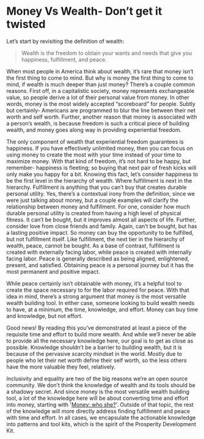 # Money Vs Wealth- Don’t get it twisted

Let’s start by revisiting the definition of wealth: 
> Wealth is the freedom to obtain your wants and needs that give you happiness, fulfillment, and peace.

When most people in America think about wealth, it’s rare that money isn’t the first thing to come to mind. But why is money the first thing to come to mind, if wealth is much deeper than just money? There’s a couple common reasons. First off, in a capitalistic society, money represents exchangeable value, so people derive a lot of their personal value from money. In other words, money is the most widely accepted “scoreboard” for people. Subtly but certainly- Americans are programmed to blur the line between their net worth and self worth. Further, another reason that money is associated with a person’s wealth, is because freedom is such a critical piece of building wealth, and money goes along way in providing experiential freedom.

The only component of wealth that experiential freedom guarantees is happiness. If you have effectively unlimited money, then you can focus on using money to create the most with your time instead of your time to maximize money. With that kind of freedom, it’s not hard to be happy, but remember- happiness is fleeting; so buying that next pair of fresh kicks will only make you happy for a bit. Knowing this fact, let’s consider happiness to be the first level in the hierarchy of wealth. Where fulfillment is next in the hierarchy. Fulfillment is anything that you can’t buy that creates durable personal utility. Yes, there’s a contextual irony from the definition, since we were just talking about money, but a couple examples will clarify the relationship between money and fulfillment. For one, consider how much durable personal utility is created from having a high level of physical fitness. It can’t be bought, but it improves almost all aspects of life. Further, consider love from close friends and family. Again, can’t be bought, but has a lasting positive impact. So money can buy the opportunity to be fulfilled, but not fulfillment itself. Like fulfillment, the next tier in the hierarchy of wealth, peace, cannot be bought. As a base of contrast, fulfillment is created with externally facing labor, while peace is created with internally facing labor. Peace is generally described as being aligned, enlightened, present, and satisfied. Obtaining peace is a personal journey but it has the most permanent and positive impact. 

While peace certainly isn’t obtainable with money, it’s a helpful tool to create the space necessary to for the labor required for peace. With that idea in mind, there’s a strong argument that money is the most versatile wealth building tool. In either case, someone looking to build wealth needs to have, at a minimum, the time, knowledge, and effort. Money can buy time and knowledge, but not effort. 

Good news! By reading this you’ve demonstrated at least a piece of the requisite time and effort to build more wealth. And while we’ll never be able to provide all the necessary knowledge here, our goal is to get as close as possible. Knowledge shouldn’t be a barrier to building wealth, but it is because of the pervasive scarcity mindset in the world. Mostly due to people who let their net worth define their self worth, so the less others have the more valuable they feel, relatively. 

Inclusivity and equality are two of the big reasons we’re an open source community. We don’t think the knowledge of wealth and its tools should be a shadowy secret. And since money is the most versatile wealth building tool, a lot of the knowledge here will be about converting time and effort into money, starting with '[Money: who she?](Money-WhoShe.md)'. Outside of that topic, the rest of the knowledge will more directly address finding fulfillment and peace with time and effort. In all cases, we encapsulate the actionable knowledge into patterns and tool kits, which is the spirit of the Prosperity Development Kit.
